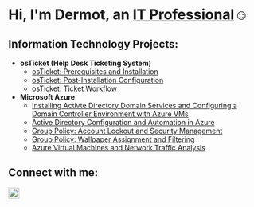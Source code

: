 <h1>Hi, I'm Dermot, an <a href="https://linkedin.com/in/dermot-behan">IT Professional</a>☺</h1>

<h2>Information Technology Projects:</h2>

- <b>osTicket (Help Desk Ticketing System)</b>
  - [osTicket: Prerequisites and Installation](https://github.com/Derm-IT/osticket-prereqs)
  - [osTicket: Post-Installation Configuration](https://github.com/Derm-IT/post-install-config)
  - [osTicket: Ticket Workflow](https://github.com/Derm-IT/ticket-workflow)
- <b>Microsoft Azure</b>
  - [Installing Activte Directory Domain Services and Configuring a Domain Controller Environment with Azure VMs](https://github.com/Derm-IT/domain-controller-azure-setup-ad)
  - [Active Directory Configuration and Automation in Azure](https://github.com/Derm-IT/deploy-configure-ad)
  - [Group Policy: Account Lockout and Security Management](https://github.com/Derm-IT/gp-account-lockout-ad)
  - [Group Policy: Wallpaper Assignment and Filtering](https://github.com/Derm-IT/gp-set-wp)
  - [Azure Virtual Machines and Network Traffic Analysis](https://github.com/Derm-IT/azure-network-protocols)

<h2>Connect with me:</h2>

[<img align="left" alt="Dermot | LinkedIn" width="22px" src="https://cdn.jsdelivr.net/npm/simple-icons@v3/icons/linkedin.svg" />][linkedin]


[linkedin]: https://linkedin.com/in/dermot-behan
